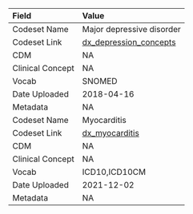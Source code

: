 |Field            |Value                     |
|:----------------|:-------------------------|
|Codeset Name     |Major depressive disorder |
|Codeset Link     |[dx_depression_concepts](https://github.com/PEDSnet/Variable-Dictionary/blob/main/conditions/dx_depression_concepts.csv)|
|CDM              |NA                        |
|Clinical Concept |NA                        |
|Vocab            |SNOMED                    |
|Date Uploaded    |2018-04-16                |
|Metadata         |NA                        |
|Codeset Name     |Myocarditis               |
|Codeset Link     |[dx_myocarditis](https://github.com/PEDSnet/Variable-Dictionary/blob/main/conditions/dx_myocarditis.csv)|
|CDM              |NA                        |
|Clinical Concept |NA                        |
|Vocab            |ICD10,ICD10CM             |
|Date Uploaded    |2021-12-02                |
|Metadata         |NA                        |

